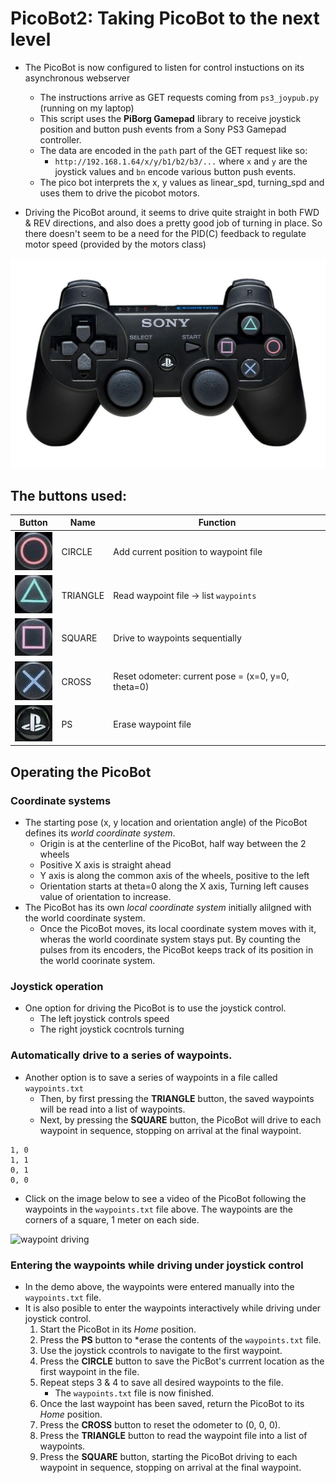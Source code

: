 # PicoBot2: Taking PicoBot to the next level

* The PicoBot is now configured to listen for control instuctions on its asynchronous webserver
    * The instructions arrive as GET requests coming from `ps3_joypub.py` (running on my laptop)
    * This script uses the **PiBorg Gamepad** library to receive joystick position and button push events from a Sony PS3 Gamepad controller.
    * The data are encoded in the `path` part of the GET request like so:
        * `http://192.168.1.64/x/y/b1/b2/b3/...` where `x` and `y` are the joystick values and `bn` encode various button push events.
    * The pico bot interprets the x, y values as linear_spd, turning_spd and uses them to drive the picobot motors.

* Driving the PicoBot around, it seems to drive quite straight in both FWD & REV directions, and also does a pretty good job of turning in place. So there doesn't seem to be a need for the  PID(C) feedback to regulate motor speed (provided by the motors class)

![PS3 gamepad controller](imgs/sony_ps3.jpg)

## The buttons used:

Button | Name  | Function
-------|-------|---------
![CIRCLE](imgs/circle.jpg) | CIRCLE | Add current position to waypoint file
![TRIANGLE](imgs/triangle.jpg) | TRIANGLE | Read waypoint file -> list `waypoints`
![SQUARE](imgs/square.jpg) | SQUARE | Drive to waypoints sequentially
![CROSS](imgs/cross.jpg) | CROSS | Reset odometer: current pose = (x=0, y=0, theta=0)
![PS](imgs/ps.jpg) | PS | Erase waypoint file

## Operating the PicoBot

### Coordinate systems

* The starting pose (x, y location and orientation angle) of the PicoBot defines its *world coordinate system*.
    * Origin is at the centerline of the PicoBot, half way between the 2 wheels
    * Positive X axis is straight ahead
    * Y axis is along the common axis of the wheels, positive to the left
    * Orientation starts at theta=0 along the X axis, Turning left causes value of orientation to increase.
* The PicoBot has its own *local coordinate system* initially alilgned with the world coordinate system.
    * Once the PicoBot moves, its local coordinate system moves with it, wheras the world coordinate system stays put. By counting the pulses from its encoders, the PicoBot keeps track of its position in the world coorinate system.
    
### Joystick operation

* One option for driving the PicoBot is to use the joystick control.
    * The left joystick controls speed
    * The right joystick cocntrols turning

### Automatically drive to a series of waypoints.

* Another option is to save a series of waypoints in a file called `waypoints.txt`
    * Then, by first pressing the **TRIANGLE** button, the saved waypoints will be read into a list of waypoints.
    * Next, by pressing the **SQUARE** button, the PicoBot will drive to each waypoint in sequence, stopping on arrival at the final waypoint.
```
1, 0
1, 1
0, 1
0, 0
```
* Click on the image below to see a video of the PicoBot following the waypoints in the `waypoints.txt` file above. The waypoints are the corners of a square, 1 meter on each side.

![waypoint driving](https://github.com/dblanding/PicoBot/assets/53412304/bc06bb61-378a-43b9-a90a-03d8c30c323c)


### Entering the waypoints while driving under joystick control

* In the demo above, the waypoints were entered manually into the `waypoints.txt` file.
* It is also posible to enter the waypoints interactively while driving under joystick control.
    1. Start the PicoBot in its *Home* position.
    2. Press the **PS** button to *erase the contents of the `waypoints.txt` file.
    3. Use the joystick ccontrols to navigate to the first waypoint.
    4. Press the **CIRCLE** button to save the PicBot's currrent location as the first waypoint in the file.
    5. Repeat steps 3 & 4 to save all desired waypoints to the file.
        * The `waypoints.txt` file is now finished.
    6. Once the last waypoint has been saved, return the PicoBot to its *Home* position.
    7. Press the **CROSS** button to reset the odometer to (0, 0, 0).
    9. Press the **TRIANGLE** button to read the waypoint file into a list of waypoints.
    10. Press the **SQUARE** button, starting the PicoBot driving to each waypoint in sequence, stopping on arrival at the final waypoint.
